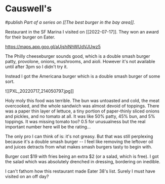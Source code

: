 # Causwell's
#publish 
_Part of a series on [[The best burger in the bay area]]._

Restaurant in the SF Marina I visited on [[2022-07-17]]. They won an award for their burger on Eater.

https://maps.app.goo.gl/aUjshiNhWUdVJUwz5

The Philly cheeseburger sounds good, which is a double smash burger patty, provolone, onions, mushrooms, and aioli. However it's not available until after 3pm so I didn't try it.

Instead I got the Americana burger which is a double smash burger of some sort.

![[PXL_20220717_214050797.jpg]]

Holy moly this food was terrible. The bun was untoasted and cold, the meat overcooked, and the whole sandwich was almost devoid of toppings. There was a paper thin layer of lettuce, a tiny portion of paper-thinly sliced onions and pickles, and no tomato at all. It was like 50% patty, 45% bun, and 5% toppings. It was missing tomato too? 0.5 for unusualness but the real important number here will be the rating...

The only pro I can think of is: it's not greasy. But that was still perplexing because it's a double smash burger -- I feel like removing the leftover oil and juices detracts from what makes smash burgers tasty to begin with.

Burger cost $19 with fries being an extra $2 (or a salad, which is free). I got the salad which was absolutely drenched in dressing, bordering on inedible.

I can't fathom how this restaurant made Eater 38's list. Surely I must have visited on an off day?